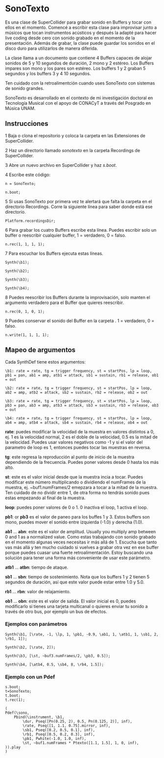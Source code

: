 # SonoTexto

Es una clase de SuperCollider para grabar sonido en Buffers y tocar con ellos en el momento. Comencé a escribir esta clase para improvisar junto a músicos que tocan instrumentos acústicos y después la adapté para hacer live coding desde cero con sonido grabado en el momento de la presentación. Además de grabar, la clase puede guardar los sonidos en el disco duro para utilizarlos de manera diferida.

La clase llama a un documento que contiene 4 Buffers capaces de alojar sonidos de 5 y 10 segundos de duración, 2 mono y 2 estéreo. Los Buffers impares son mono y los pares son estéreo. Los buffers 1 y 2 graban 5 segundos y los buffers 3 y 4 10 segundos.

Ten cuidado con la retroalimentción cuando uses SonoTexto con sistemas de sonido grandes.

SonoTexto es desarrollado en el contexto de mi investigación doctoral en Tecnología Musical con el apoyo de CONACyT a través del Posgrado en Música UNAM.

## Instrucciones

1 Baja o clona el repositorio y coloca la carpeta en las Extensiones de SuperCollider.

2 Haz un directorio llamado *sonotexto* en la carpeta Recordings de SuperCollider.

3 Abre un nuevo archivo en SuperCollider y haz *s.boot*.

4 Escribe este código:


```
n = SonoTexto;

n.boot;
```
5 Si usas SonoTexto por primera vez te alertará que falta la carpeta <sonotexto> en el directorio Recordings. Corre la siguiente línea para saber donde está ese directorio.

```
Platform.recordingsDir;
```

6 Para grabar los cuatro Buffers escribe esta línea. Puedes escribir solo un buffer o reescribir cualquier buffer, 1 = verdadero, 0 = falso.

```
n.rec(1, 1, 1, 1);
```

7 Para escuchar los Buffers ejecuta estas líneas.

```
Synth(\b1);

Synth(\b2);

Synth(\b3);

Synth(\b4);
```

8 Puedes reescribir los Buffers durante la improvisación, solo manten el argumento verdadero para el Buffer que quieres reescribir.

```
n.rec(0, 1, 0, 1);
```

9 Puedes conservar el sonido del Buffer en la carpeta <sonotexto>. 1 = verdadero, 0 = falso.

```
n.write(1, 1, 1, 1);
```

## Mapeo de argumentos
Cada SynthDef tiene estos argumentos:

```
\b1: rate = rate, tg = trigger frequency, st = startPos, lp = loop, pb1 = pan, ab1 = amp, atb1 = attack, sb1 = sustain, rb1 = release, ob1 = out

\b2: rate = rate, tg = trigger frequency, st = startPos, lp = loop, ab2 = amp, atb2 = attack, sb2 = sustain, rb2 = release, ob2 = out

\b3: rate = rate, tg = trigger frequency, st = startPos, lp = loop, pb3 = pan, ab3 = amp, atb3 = attack, sb3 = sustain, rb3 = release, ob3 = out

\b4: rate = rate, tg = trigger frequency, st = startPos, lp = loop, ab4 = amp, atb4 = attack, sb4 = sustain, rb4 = release, ob4 = out
```

**rate**: puedes modificar la velocidad de la muestra en valores distintos a 0, ej. 1 es la velocidad normal, 2 es el doble de la velocidad, 0.5 es la mitad de la velocidad. Puedes usar valores negativos como -1 y si el valor del parametro de loop es 1, entonces puedes tocar las muestras en reversa.

**tg**: este regresa la reproducción al punto de inicio de la muestra dependiendo de la frecuencia. Puedes poner valores desde 0 hasta los más alto.

**st**: este es el valor inicial desde que la muestra incia a tocar. Puedes modificar este número multiplicando o dividiendo el numFrames de la muestra, ej. ~buf1.numFrames/2 emepzara a tocar a la mitad de la muestra. Ten cuidado de no dividir entre 1, de otra forma no tendrás sonido pues estas empezando al final de la muestra.

**loop**: puedes poner valores de 0 o 1. 0 inactiva el loop, 1 activa el loop.

**pb1**: or **pb3** es el valor de paneo para los buffes 1 y 3. Estos buffers son mono, puedes mover el sonido entre izquierda (-1.0) y derecha (1.0).

**ab1** ... **abn**: este es el valor de amplitud. Usually you multiply amp between 0 and 1 as a normalized value. Como estas trabajando con sonido grabado en el momento algunas veces necesitas ir más allá de 1. Escucha que tanto vas más allá y ten mucho cuidado si vuelves a grabar otra vez en ese buffer porque puedes cuasar una fuerte retroalimentación. Estoy buscando una solución para tener una forma más conveniente de usar este parámetro.

**atb1** ... **atbn**: tiempo de ataque.

**sb1** ... **sbn**: tiempo de sostenimiento. Nota que los buffers 1 y 2 tienen 5 segundos de duración, así que este valor puede estar entre 1.0 y 5.0.

**rb1** ... **rbn**: valor de relajamiento.

**ob1** ... **obn**: este es el valor de salida. El valor inicial es 0, puedes modificarlo si tienes una tarjeta multicanal o quieres enviar tu sonido a través de otro bus, por ejemplo un bus de efectos.

### Ejemplos con parámetros

```
Synth(\b1, [\rate, -1, \lp, 1, \pb1, -0.9, \ab1, 1, \atb1, 1, \sb1, 2, \rb1, 1]);

Synth(\b2, [\rate, 2]);

Synth(\b3, [\st, ~buf3.numFrames/2, \pb3, 0.5]);

Synth(\b4, [\atb4, 0.5, \sb4, 8, \rb4, 1.5]);
```

### Ejemplo con un Pdef

```
s.boot;
t=SonoTexto;
t.boot;
t.rec(1);

(
Pdef(\sono,
	Pbind(\instrument, \b1,
		\dur, Pseq([Pn(0.25, 2), 0.5, Pn(0.125, 2)], inf),
		\rate, Pseq([1, 1.1, 0.75].mirror, inf),
		\sb1, Pseq([0.2, 0.5, 0.1], inf),
		\rb1, Pseq([0.5, 0.2, 0.3], inf),
		\pb1, Pwhite(-1.0, 1.0, inf),
		\st, ~buf1.numFrames * Ptexto([1.1, 1.5], 1, 0, inf),
)).play
)
```
